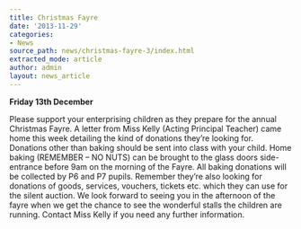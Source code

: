 ```yaml
---
title: Christmas Fayre
date: '2013-11-29'
categories:
- News
source_path: news/christmas-fayre-3/index.html
extracted_mode: article
author: admin
layout: news_article
---
```

**Friday 13th December**

Please support your enterprising children as they prepare for the annual Christmas Fayre. A letter from Miss Kelly (Acting Principal Teacher) came home this week detailing the kind of donations they’re looking for. Donations other than baking should be sent into class with your child. Home baking (REMEMBER – NO NUTS) can be brought to the glass doors side-entrance before 9am on the morning of the Fayre. All baking donations will be collected by P6 and P7 pupils. Remember they’re also looking for donations of goods, services, vouchers, tickets etc. which they can use for the silent auction. We look forward to seeing you in the afternoon of the fayre when we get the chance to see the wonderful stalls the children are running. Contact Miss Kelly if you need any further information.
